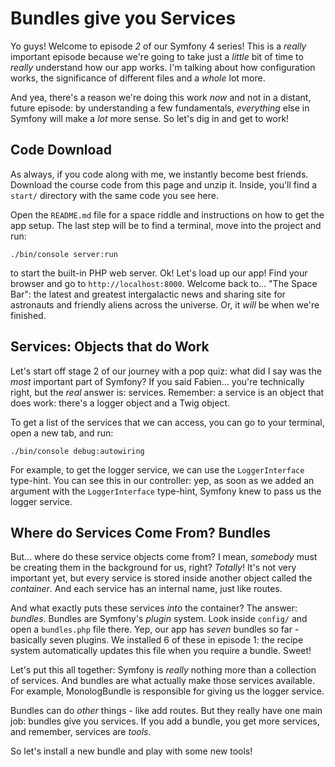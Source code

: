 # Bundles give you Services

Yo guys! Welcome to episode *2* of our Symfony 4 series! This is a *really* important
episode because we're going to take just a *little* bit of time to *really* understand
how our app works. I'm talking about how configuration works, the significance of
different files and a *whole* lot more.

And yea, there's a reason we're doing this work *now* and not in a distant, future
episode: by understanding a few fundamentals, *everything* else in Symfony will
make a *lot* more sense. So let's dig in and get to work!

## Code Download

As always, if you code along with me, we instantly become best friends. Download
the course code from this page and unzip it. Inside, you'll find a `start/` directory
with the same code you see here.

Open the `README.md` file for a space riddle and instructions on how to get the
app setup. The last step will be to find a terminal, move into the project and run:

```terminal
./bin/console server:run
```

to start the built-in PHP web server. Ok! Let's load up our app! Find your browser
and go to `http://localhost:8000`. Welcome back to... "The Space Bar": the latest
and greatest intergalactic news and sharing site for astronauts and friendly aliens
across the universe. Or, it *will* be when we're finished.

## Services: Objects that do Work

Let's start off stage 2 of our journey with a pop quiz: what did I say was the
*most* important part of Symfony? If you said Fabien... you're technically right,
but the *real* answer is: services. Remember: a service is an object that does
work: there's a logger object and a Twig object.

To get a list of the services that we can access, you can go to your terminal,
open a new tab, and run:

```terminal
./bin/console debug:autowiring
```

For example, to get the logger service, we can use the `LoggerInterface` type-hint.
You can see this in our controller: yep, as soon as we added an argument with the
`LoggerInterface` type-hint, Symfony knew to pass us the logger service.

## Where do Services Come From? Bundles

But... where do these service objects come from? I mean, *somebody* must be creating
them in the background for us, right? *Totally*! It's not very important yet, but
every service is stored inside another object called the *container*. And each
service has an internal name, just like routes.

And what exactly puts these services *into* the container? The answer: *bundles*.
Bundles are Symfony's *plugin* system. Look inside `config/` and open a `bundles.php`
file there. Yep, our app has *seven* bundles so far - basically seven plugins.
We installed 6 of these in episode 1: the recipe system automatically updates this
file when you require a bundle. Sweet!

Let's put this all together: Symfony is *really* nothing more than a collection of
services. And bundles are what actually make those services available. For example,
MonologBundle is responsible for giving us the logger service.

Bundles can do *other* things - like add routes. But they really have one main job:
bundles give you services. If you add a bundle, you get more services, and remember,
services are *tools*.

So let's install a new bundle and play with some new tools!
